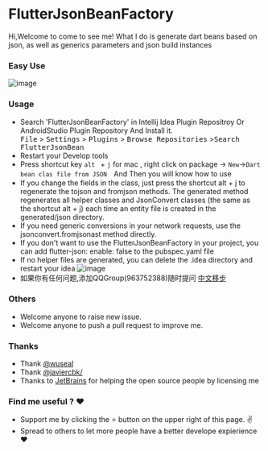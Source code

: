 
# FlutterJsonBeanFactory

Hi,Welcome to come to see me!
What I do is generate dart beans based on json, as well as generics parameters and json build instances


### Easy Use
![image](https://github.com/zhangruiyu/FlutterJsonBeanFactory/blob/master/beantojson_factory.gif)

<!-- Plugin description -->
### Usage
* Search 'FlutterJsonBeanFactory' in Intellij Idea Plugin Repositroy Or AndroidStudio Plugin Repository And Install it.</br>
  <kbd>File</kbd> > <kbd>Settings</kbd> > <kbd>Plugins</kbd> > <kbd>Browse Repositories</kbd> ><kbd>Search FlutterJsonBean</kbd>
* Restart your Develop tools 
* Press shortcut key `alt ` + `j` for mac  , right click on package -> `New`->`Dart bean clas file from JSON`　And Then you will know how to use
* If you change the fields in the class, just press the shortcut alt + j to regenerate the tojson and fromjson methods. The generated method regenerates all helper classes and JsonConvert classes (the same as the shortcut alt + j) each time an entity file is created in the generated/json directory.
* If you need generic conversions in your network requests, use the jsonconvert.fromjsonast method directly.
* If you don't want to use the FlutterJsonBeanFactory in your project, you can add flutter-json: enable: false to the pubspec.yaml file
* If no helper files are generated, you can delete the .idea directory and restart your idea
![image](https://github.com/zhangruiyu/FlutterJsonBeanFactory/blob/master/filter_json_config.png)
* 如果你有任何问题,添加QQGroup(963752388)随时提问 [中文移步](https://www.jianshu.com/p/14cbcbaa74b7)
<!-- Plugin description end -->

### Others
* Welcome anyone to raise new issue.
* Welcome anyone to push a pull request to improve me.

### Thanks
* Thank [@wuseal](https://github.com/wuseal/JsonToKotlinClass) 
* Thank [@javiercbk/](https://github.com/javiercbk/json_to_dart)
* Thanks to [JetBrains](https://www.jetbrains.com/) for helping the open source people by licensing me

### Find me useful ? :heart:
* Support me by clicking the :star: button on the upper right of this page. :v:
* Spread to others to let more people have a better develope expierience :heart: